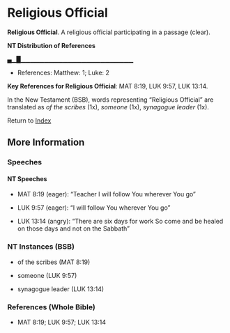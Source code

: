 # Religious Official
**Religious Official**. 
A religious official participating in a passage (clear). 


**NT Distribution of References**

▄▁█▁▁▁▁▁▁▁▁▁▁▁▁▁▁▁▁▁▁▁▁▁▁▁▁
* References: Matthew: 1; Luke: 2



**Key References for Religious Official**: 
MAT 8:19, LUK 9:57, LUK 13:14. 




In the New Testament (BSB), words representing “Religious Official” are translated as 
*of the scribes* (1x), *someone* (1x), *synagogue leader* (1x). 


Return to [Index](00-Index.md)

## More Information

### Speeches

#### NT Speeches

* MAT 8:19 (eager): “Teacher I will follow You wherever You go”

* LUK 9:57 (eager): “I will follow You wherever You go”

* LUK 13:14 (angry): “There are six days for work So come and be healed on those days and not on the Sabbath”

### NT Instances (BSB)

* of the scribes (MAT 8:19)

* someone (LUK 9:57)

* synagogue leader (LUK 13:14)



### References (Whole Bible)

* MAT 8:19; LUK 9:57; LUK 13:14



